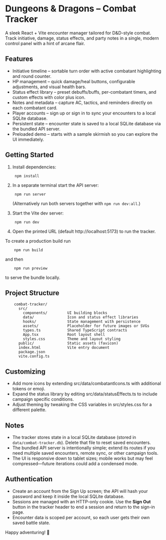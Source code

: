# Dungeons & Dragons – Combat Tracker

A sleek React + Vite encounter manager tailored for D&D-style combat. Track initiative, damage, status effects, and party notes in a single, modern control panel with a hint of arcane flair.

## Features

- Initiative timeline – sortable turn order with active combatant highlighting and round counter.
- HP management – quick damage/heal buttons, configurable adjustments, and visual health bars.
- Status effect library – preset debuffs/buffs, per-combatant timers, and custom effects with color plus icon.
- Notes and metadata – capture AC, tactics, and reminders directly on each combatant card.
- Player accounts – sign up or sign in to sync your encounters to a local SQLite database.
- Persistent state – encounter state is saved to a local SQLite database via the bundled API server.
- Preloaded demo – starts with a sample skirmish so you can explore the UI immediately.

## Getting Started

1. Install dependencies:

        npm install

2. In a separate terminal start the API server:

        npm run server

   (Alternatively run both servers together with `npm run dev:all`.)

3. Start the Vite dev server:

        npm run dev

4. Open the printed URL (default http://localhost:5173) to run the tracker.

To create a production build run

        npm run build

and then

        npm run preview

to serve the bundle locally.

## Project Structure

        combat-tracker/
          src/
            components/         UI building blocks
            data/               Icon and status effect libraries
            hooks/              State management with persistence
            assets/             Placeholder for future images or SVGs
            types.ts            Shared TypeScript contracts
            App.tsx             Root layout shell
            styles.css          Theme and layout styling
          public/               Static assets (favicon)
          index.html            Vite entry document
          package.json
          vite.config.ts

## Customizing

- Add more icons by extending src/data/combatantIcons.ts with additional tokens or emoji.
- Expand the status library by editing src/data/statusEffects.ts to include campaign specific conditions.
- Adjust theming by tweaking the CSS variables in src/styles.css for a different palette.

## Notes

- The tracker stores state in a local SQLite database (stored in `data/combat-tracker.db`). Delete that file to reset saved encounters.
- The bundled API server is intentionally simple; extend its routes if you need multiple saved encounters, remote sync, or other campaign tools.
- The UI is responsive down to tablet sizes; mobile works but may feel compressed—future iterations could add a condensed mode.

## Authentication

- Create an account from the Sign Up screen; the API will hash your password and keep it inside the local SQLite database.
- Sessions are managed with an HTTP-only cookie. Use the **Sign Out** button in the tracker header to end a session and return to the sign-in page.
- Encounter data is scoped per account, so each user gets their own saved battle state.

Happy adventuring! 🐉
